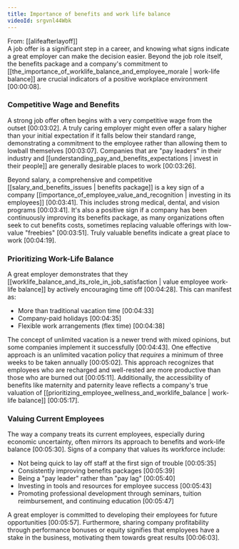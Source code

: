 ```yaml
---
title: Importance of benefits and work life balance
videoId: srgvnl44Wbk
---
```


From: [[alifeafterlayoff]] <br/> 
A job offer is a significant step in a career, and knowing what signs indicate a great employer can make the decision easier. Beyond the job role itself, the benefits package and a company's commitment to [[the_importance_of_worklife_balance_and_employee_morale | work-life balance]] are crucial indicators of a positive workplace environment <a class="yt-timestamp" data-t="00:00:08">[00:00:08]</a>.

### Competitive Wage and Benefits

A strong job offer often begins with a very competitive wage from the outset <a class="yt-timestamp" data-t="00:03:02">[00:03:02]</a>. A truly caring employer might even offer a salary higher than your initial expectation if it falls below their standard range, demonstrating a commitment to the employee rather than allowing them to lowball themselves <a class="yt-timestamp" data-t="00:03:07">[00:03:07]</a>. Companies that are "pay leaders" in their industry and [[understanding_pay_and_benefits_expectations | invest in their people]] are generally desirable places to work <a class="yt-timestamp" data-t="00:03:26">[00:03:26]</a>.

Beyond salary, a comprehensive and competitive [[salary_and_benefits_issues | benefits package]] is a key sign of a company [[importance_of_employee_value_and_recognition | investing in its employees]] <a class="yt-timestamp" data-t="00:03:41">[00:03:41]</a>. This includes strong medical, dental, and vision programs <a class="yt-timestamp" data-t="00:03:41">[00:03:41]</a>. It's also a positive sign if a company has been continuously improving its benefits package, as many organizations often seek to cut benefits costs, sometimes replacing valuable offerings with low-value "freebies" <a class="yt-timestamp" data-t="00:03:51">[00:03:51]</a>. Truly valuable benefits indicate a great place to work <a class="yt-timestamp" data-t="00:04:19">[00:04:19]</a>.

### Prioritizing Work-Life Balance

A great employer demonstrates that they [[worklife_balance_and_its_role_in_job_satisfaction | value employee work-life balance]] by actively encouraging time off <a class="yt-timestamp" data-t="00:04:28">[00:04:28]</a>. This can manifest as:
*   More than traditional vacation time <a class="yt-timestamp" data-t="00:04:33">[00:04:33]</a>
*   Company-paid holidays <a class="yt-timestamp" data-t="00:04:35">[00:04:35]</a>
*   Flexible work arrangements (flex time) <a class="yt-timestamp" data-t="00:04:38">[00:04:38]</a>

The concept of unlimited vacation is a newer trend with mixed opinions, but some companies implement it successfully <a class="yt-timestamp" data-t="00:04:43">[00:04:43]</a>. One effective approach is an unlimited vacation policy that *requires* a minimum of three weeks to be taken annually <a class="yt-timestamp" data-t="00:05:02">[00:05:02]</a>. This approach recognizes that employees who are recharged and well-rested are more productive than those who are burned out <a class="yt-timestamp" data-t="00:05:11">[00:05:11]</a>. Additionally, the accessibility of benefits like maternity and paternity leave reflects a company's true valuation of [[prioritizing_employee_wellness_and_worklife_balance | work-life balance]] <a class="yt-timestamp" data-t="00:05:17">[00:05:17]</a>.

### Valuing Current Employees

The way a company treats its current employees, especially during economic uncertainty, often mirrors its approach to benefits and work-life balance <a class="yt-timestamp" data-t="00:05:30">[00:05:30]</a>. Signs of a company that values its workforce include:
*   Not being quick to lay off staff at the first sign of trouble <a class="yt-timestamp" data-t="00:05:35">[00:05:35]</a>
*   Consistently improving benefits packages <a class="yt-timestamp" data-t="00:05:39">[00:05:39]</a>
*   Being a "pay leader" rather than "pay lag" <a class="yt-timestamp" data-t="00:05:40">[00:05:40]</a>
*   Investing in tools and resources for employee success <a class="yt-timestamp" data-t="00:05:43">[00:05:43]</a>
*   Promoting professional development through seminars, tuition reimbursement, and continuing education <a class="yt-timestamp" data-t="00:05:47">[00:05:47]</a>

A great employer is committed to developing their employees for future opportunities <a class="yt-timestamp" data-t="00:05:57">[00:05:57]</a>. Furthermore, sharing company profitability through performance bonuses or equity signifies that employees have a stake in the business, motivating them towards great results <a class="yt-timestamp" data-t="00:06:03">[00:06:03]</a>.